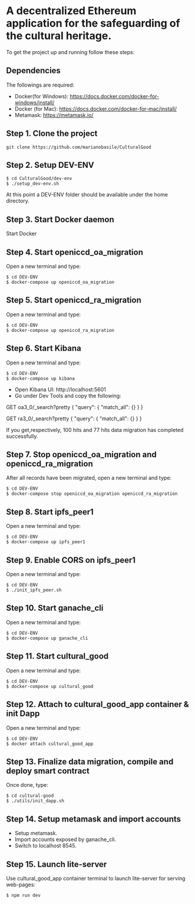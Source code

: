 # A decentralized Ethereum application for the safeguarding of the cultural heritage.

To get the project up and running follow these steps:

## Dependencies
The followings are required:
- Docker(for Windows): https://docs.docker.com/docker-for-windows/install/
- Docker (for Mac): https://docs.docker.com/docker-for-mac/install/
- Metamask: https://metamask.io/

## Step 1. Clone the project
`git clone https://github.com/marianobasile/CulturalGood`

## Step 2. Setup DEV-ENV
```
$ cd CulturalGood/dev-env
$ ./setup_dev-env.sh
```
At this point a DEV-ENV folder should be available under the home directory.

## Step 3. Start Docker daemon
Start Docker

## Step 4. Start openiccd_oa_migration
Open a new terminal and type:
```
$ cd DEV-ENV
$ docker-compose up openiccd_oa_migration
```

## Step 5. Start openiccd_ra_migration
Open a new terminal and type:
```
$ cd DEV-ENV
$ docker-compose up openiccd_ra_migration
```

## Step 6. Start Kibana
Open a new terminal and type:
```
$ cd DEV-ENV
$ docker-compose up kibana
```
- Open Kibana UI: http://localhost:5601 
- Go under Dev Tools and copy the following:

GET oa3_0/_search?pretty
{
  "query": {
    "match_all": {}
  }
}

GET ra3_0/_search?pretty
{
  "query": {
    "match_all": {}
  }
}

If you get,respectively, 100 hits and 77 hits data migration has completed successfully.


## Step 7. Stop openiccd_oa_migration and openiccd_ra_migration
After all records have been migrated, open a new terminal and type:
```
$ cd DEV-ENV
$ docker-compose stop openiccd_oa_migration openiccd_ra_migration
```

## Step 8. Start ipfs_peer1
Open a new terminal and type:
```
$ cd DEV-ENV
$ docker-compose up ipfs_peer1
```

## Step 9. Enable CORS on ipfs_peer1
Open a new terminal and type:
```
$ cd DEV-ENV
$ ./init_ipfs_peer.sh
```

## Step 10. Start ganache_cli
Open a new terminal and type:
```
$ cd DEV-ENV
$ docker-compose up ganache_cli
```

## Step 11. Start cultural_good
Open a new terminal and type:
```
$ cd DEV-ENV
$ docker-compose up cultural_good
```

## Step 12. Attach to cultural_good_app container & init Dapp
Open a new terminal and type:
```
$ cd DEV-ENV
$ docker attach cultural_good_app
```

## Step 13. Finalize data migration, compile and deploy smart contract
Once done, type:
```
$ cd cultural-good
$ ./utils/init_dapp.sh
```

## Step 14. Setup metamask and import accounts
- Setup metamask.
- Import accounts exposed by ganache_cli.
- Switch to localhost 8545.

## Step 15. Launch lite-server
Use cultural_good_app container terminal to launch lite-server for serving web-pages:
```
$ npm run dev
```
